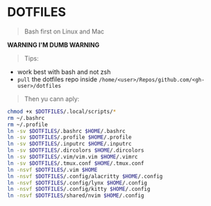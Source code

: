 # DOTFILES

> Bash first on Linux and Mac

**WARNING I'M DUMB WARNING**

> Tips: 
- work best with bash and not zsh
- `pull` the dotfiles repo inside `/home/<user>/Repos/github.com/<gh-user>/dotfiles`

> Then yu cann aply:
```sh
chmod +x $DOTFILES/.local/scripts/*
rm ~/.bashrc
rm ~/.profile
ln -sv $DOTFILES/.bashrc $HOME/.bashrc
ln -sv $DOTFILES/.profile $HOME/.profile
ln -sv $DOTFILES/.inputrc $HOME/.inputrc
ln -sv $DOTFILES/.dircolors $HOME/.dircolors
ln -sv $DOTFILES/.vim/vim.vim $HOME/.vimrc
ln -sv $DOTFILES/.tmux.conf $HOME/.tmux.conf
ln -nsvf $DOTFILES/.vim $HOME
ln -nsvf $DOTFILES/.config/alacritty $HOME/.config
ln -nsvf $DOTFILES/.config/lynx $HOME/.config
ln -nsvf $DOTFILES/.config/kitty $HOME/.config
ln -nsvf $DOTFILES/shared/nvim $HOME/.config
```